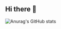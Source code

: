 ## Hi there 👋

![Anurag's GitHub stats](https://github-readme-stats.vercel.app/api?username=thiagovaldonado&show_icons=true&theme=dark)
